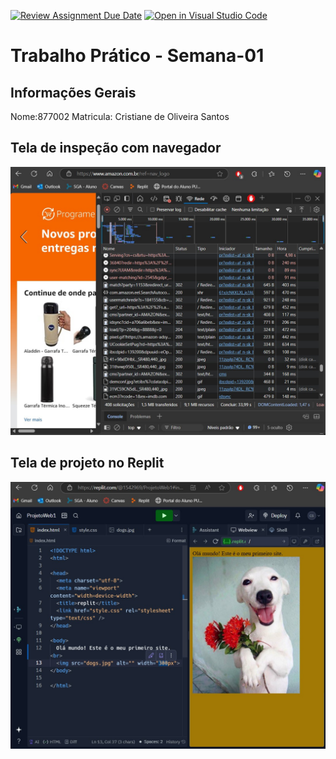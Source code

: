[![Review Assignment Due Date](https://classroom.github.com/assets/deadline-readme-button-22041afd0340ce965d47ae6ef1cefeee28c7c493a6346c4f15d667ab976d596c.svg)](https://classroom.github.com/a/obNX3F-y)
[![Open in Visual Studio Code](https://classroom.github.com/assets/open-in-vscode-2e0aaae1b6195c2367325f4f02e2d04e9abb55f0b24a779b69b11b9e10269abc.svg)](https://classroom.github.com/online_ide?assignment_repo_id=18235499&assignment_repo_type=AssignmentRepo)
# Trabalho Prático - Semana-01

## Informações Gerais
Nome:877002
Matricula: Cristiane de Oliveira Santos

## Tela de inspeção com navegador
![](resultados-amazon.jpg)

## Tela de projeto no Replit
![](tela-replit.jpg)
